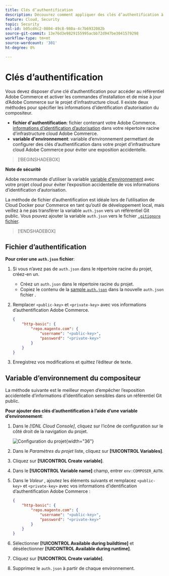 ```yaml
---
title: Clés d’authentification
description: Découvrez comment appliquer des clés d’authentification à un projet de développement dans Adobe Commerce sur l’infrastructure cloud.
feature: Cloud, Security
topic: Security
exl-id: b05cd4c2-0804-49c8-980a-4c7b6932082b
source-git-commit: 13e76d3e9829155995acbb72d947be3041579298
workflow-type: tm+mt
source-wordcount: '301'
ht-degree: 0%

---
```


# Clés d’authentification

Vous devez disposer d’une clé d’authentification pour accéder au référentiel Adobe Commerce et activer les commandes d’installation et de mise à jour d’Adobe Commerce sur le projet d’infrastructure cloud. Il existe deux méthodes pour spécifier les informations d’identification d’autorisation du compositeur.

- **fichier d&#39;authentification**: fichier contenant votre Adobe Commerce. [informations d’identification d’autorisation](https://experienceleague.adobe.com/docs/commerce-operations/installation-guide/prerequisites/authentication-keys.html) dans votre répertoire racine d’infrastructure cloud Adobe Commerce.
- **variable d&#39;environnement**: variable d’environnement permettant de configurer des clés d’authentification dans votre projet d’infrastructure cloud Adobe Commerce pour éviter une exposition accidentelle.

>[!BEGINSHADEBOX]

**Note de sécurité**

Adobe recommande d’utiliser la variable [variable d&#39;environnement](#composer-auth-environment-variable) avec votre projet cloud pour éviter l’exposition accidentelle de vos informations d’identification d’autorisation.

La méthode de fichier d’authentification est idéale lors de l’utilisation de Cloud Docker pour Commerce en tant qu’outil de développement local, mais veillez à ne pas transférer la variable `auth.json` vers un référentiel Git public. Vous pouvez ajouter la variable `auth.json` vers le fichier [`.gitignore` fichier](../project/file-structure.md#ignoring-files).

>[!ENDSHADEBOX]

## Fichier d’authentification

**Pour créer une `auth.json` fichier**:

1. Si vous n’avez pas de `auth.json` dans le répertoire racine du projet, créez-en un.

   - Créez un `auth.json` dans le répertoire racine du projet.
   - Copiez le contenu de la [sample `auth.json`](https://github.com/magento/magento2/blob/2.3/auth.json.sample) dans la nouvelle `auth.json` fichier .

1. Remplacer `<public-key>` et `<private-key>` avec vos informations d’authentification Adobe Commerce.

   ```json
   {
       "http-basic": {
           "repo.magento.com": {
               "username": "<public-key>",
               "password": "<private-key>"
           }
       }
   }
   ```

1. Enregistrez vos modifications et quittez l’éditeur de texte.

## Variable d’environnement du compositeur

La méthode suivante est le meilleur moyen d’empêcher l’exposition accidentelle d’informations d’identification sensibles dans un référentiel Git public.

**Pour ajouter des clés d’authentification à l’aide d’une variable d’environnement**:

1. Dans le _[!DNL Cloud Console]_, cliquez sur l’icône de configuration sur le côté droit de la navigation du projet.

   ![Configuration du projet](../../assets/icon-configure.png){width="36"}

1. Dans le _Paramètres du projet_ liste, cliquez sur **[!UICONTROL Variables]**.

1. Cliquez sur **[!UICONTROL Create variable]**.

1. Dans le **[!UICONTROL Variable name]** champ, entrer `env:COMPOSER_AUTH`.

1. Dans le _Valeur_ , ajoutez les éléments suivants et remplacez `<public-key>` et `<private-key>` avec vos informations d’identification d’authentification Adobe Commerce :

   ```json
   {
       "http-basic": {
           "repo.magento.com": {
               "username": "<public-key>",
               "password": "<private-key>"
           }
       }
   }
   ```

1. Sélectionner **[!UICONTROL Available during buildtime]** et désélectionner **[!UICONTROL Available during runtime]**.

1. Cliquez sur **[!UICONTROL Create variable]**.

1. Supprimez le `auth.json` à partir de chaque environnement.
